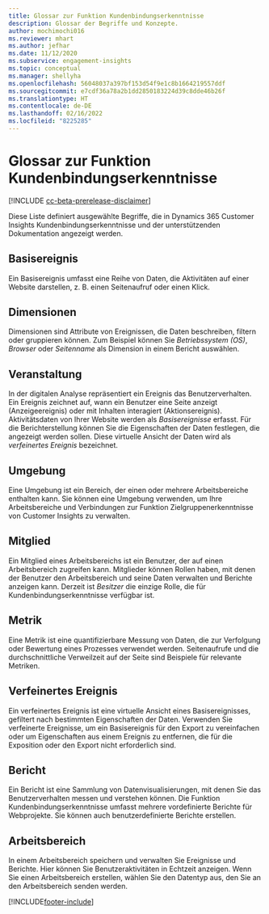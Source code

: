 ```yaml
---
title: Glossar zur Funktion Kundenbindungserkenntnisse
description: Glossar der Begriffe und Konzepte.
author: mochimochi016
ms.reviewer: mhart
ms.author: jefhar
ms.date: 11/12/2020
ms.subservice: engagement-insights
ms.topic: conceptual
ms.manager: shellyha
ms.openlocfilehash: 56048037a397bf153d54f9e1c8b1664219557ddf
ms.sourcegitcommit: e7cdf36a78a2b1dd2850183224d39c8dde46b26f
ms.translationtype: HT
ms.contentlocale: de-DE
ms.lasthandoff: 02/16/2022
ms.locfileid: "8225285"
---
```

# <a name="engagement-insights-capability-glossary"></a>Glossar zur Funktion Kundenbindungserkenntnisse

[!INCLUDE [cc-beta-prerelease-disclaimer](includes/cc-beta-prerelease-disclaimer.md)]

Diese Liste definiert ausgewählte Begriffe, die in Dynamics 365 Customer Insights Kundenbindungserkenntnisse und der unterstützenden Dokumentation angezeigt werden.

## <a name="base-event"></a>Basisereignis

Ein Basisereignis umfasst eine Reihe von Daten, die Aktivitäten auf einer Website darstellen, z. B. einen Seitenaufruf oder einen Klick. 

## <a name="dimensions"></a>Dimensionen

Dimensionen sind Attribute von Ereignissen, die Daten beschreiben, filtern oder gruppieren können. Zum Beispiel können Sie *Betriebssystem (OS)*, *Browser* oder *Seitenname* als Dimension in einem Bericht auswählen.

## <a name="event"></a>Veranstaltung

In der digitalen Analyse repräsentiert ein Ereignis das Benutzerverhalten. Ein Ereignis zeichnet auf, wann ein Benutzer eine Seite anzeigt (Anzeigeereignis) oder mit Inhalten interagiert (Aktionsereignis). Aktivitätsdaten von Ihrer Website werden als *Basisereignisse* erfasst. Für die Berichterstellung können Sie die Eigenschaften der Daten festlegen, die angezeigt werden sollen. Diese virtuelle Ansicht der Daten wird als *verfeinertes Ereignis* bezeichnet. 

## <a name="environment"></a>Umgebung

 Eine Umgebung ist ein Bereich, der einen oder mehrere Arbeitsbereiche enthalten kann. Sie können eine Umgebung verwenden, um Ihre Arbeitsbereiche und Verbindungen zur Funktion Zielgruppenerkenntnisse von Customer Insights zu verwalten.

## <a name="member"></a>Mitglied

Ein Mitglied eines Arbeitsbereichs ist ein Benutzer, der auf einen Arbeitsbereich zugreifen kann. Mitglieder können Rollen haben, mit denen der Benutzer den Arbeitsbereich und seine Daten verwalten und Berichte anzeigen kann. Derzeit ist *Besitzer* die einzige Rolle, die für Kundenbindungserkenntnisse verfügbar ist.

## <a name="metric"></a>Metrik

Eine Metrik ist eine quantifizierbare Messung von Daten, die zur Verfolgung oder Bewertung eines Prozesses verwendet werden. Seitenaufrufe und die durchschnittliche Verweilzeit auf der Seite sind Beispiele für relevante Metriken.

## <a name="refined-event"></a>Verfeinertes Ereignis

Ein verfeinertes Ereignis ist eine virtuelle Ansicht eines Basisereignisses, gefiltert nach bestimmten Eigenschaften der Daten. Verwenden Sie verfeinerte Ereignisse, um ein Basisereignis für den Export zu vereinfachen oder um Eigenschaften aus einem Ereignis zu entfernen, die für die Exposition oder den Export nicht erforderlich sind.

## <a name="report"></a>Bericht

Ein Bericht ist eine Sammlung von Datenvisualisierungen, mit denen Sie das Benutzerverhalten messen und verstehen können. Die Funktion Kundenbindungserkenntnisse umfasst mehrere vordefinierte Berichte für Webprojekte. Sie können auch benutzerdefinierte Berichte erstellen. 

## <a name="workspace"></a>Arbeitsbereich

In einem Arbeitsbereich speichern und verwalten Sie Ereignisse und Berichte. Hier können Sie Benutzeraktivitäten in Echtzeit anzeigen. Wenn Sie einen Arbeitsbereich erstellen, wählen Sie den Datentyp aus, den Sie an den Arbeitsbereich senden werden.


[!INCLUDE[footer-include](../includes/footer-banner.md)]